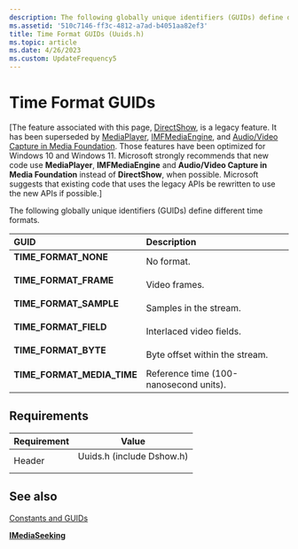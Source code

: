 ```yaml
---
description: The following globally unique identifiers (GUIDs) define different time formats.
ms.assetid: '510c7146-ff3c-4812-a7ad-b4051aa82ef3'
title: Time Format GUIDs (Uuids.h)
ms.topic: article
ms.date: 4/26/2023
ms.custom: UpdateFrequency5
---
```


# Time Format GUIDs

\[The feature associated with this page, [DirectShow](/windows/win32/directshow/directshow), is a legacy feature. It has been superseded by [MediaPlayer](/uwp/api/Windows.Media.Playback.MediaPlayer), [IMFMediaEngine](/windows/win32/api/mfmediaengine/nn-mfmediaengine-imfmediaengine), and [Audio/Video Capture in Media Foundation](windows/win32/medfound/audio-video-capture-in-media-foundation). Those features have been optimized for Windows 10 and Windows 11. Microsoft strongly recommends that new code use **MediaPlayer**, **IMFMediaEngine** and **Audio/Video Capture in Media Foundation** instead of **DirectShow**, when possible. Microsoft suggests that existing code that uses the legacy APIs be rewritten to use the new APIs if possible.\]

The following globally unique identifiers (GUIDs) define different time formats.



| GUID                                                                                                                                                                                       | Description                                       |
|:-------------------------------------------------------------------------------------------------------------------------------------------------------------------------------------------|:--------------------------------------------------|
| <span id="TIME_FORMAT_NONE"></span><span id="time_format_none"></span><dl> <dt>**TIME\_FORMAT\_NONE**</dt> </dl>                    | No format.<br/>                             |
| <span id="TIME_FORMAT_FRAME"></span><span id="time_format_frame"></span><dl> <dt>**TIME\_FORMAT\_FRAME**</dt> </dl>                 | Video frames.<br/>                          |
| <span id="TIME_FORMAT_SAMPLE"></span><span id="time_format_sample"></span><dl> <dt>**TIME\_FORMAT\_SAMPLE**</dt> </dl>              | Samples in the stream.<br/>                 |
| <span id="TIME_FORMAT_FIELD"></span><span id="time_format_field"></span><dl> <dt>**TIME\_FORMAT\_FIELD**</dt> </dl>                 | Interlaced video fields.<br/>               |
| <span id="TIME_FORMAT_BYTE"></span><span id="time_format_byte"></span><dl> <dt>**TIME\_FORMAT\_BYTE**</dt> </dl>                    | Byte offset within the stream.<br/>         |
| <span id="TIME_FORMAT_MEDIA_TIME"></span><span id="time_format_media_time"></span><dl> <dt>**TIME\_FORMAT\_MEDIA\_TIME**</dt> </dl> | Reference time (100-nanosecond units).<br/> |



## Requirements



| Requirement | Value |
|-------------------|------------------------------------------------------------------------------------------------------|
| Header<br/> | <dl> <dt>Uuids.h (include Dshow.h)</dt> </dl> |



## See also

<dl> <dt>

[Constants and GUIDs](constants-and-guids.md)
</dt> <dt>

[**IMediaSeeking**](/windows/desktop/api/Strmif/nn-strmif-imediaseeking)
</dt> </dl>

 

 




